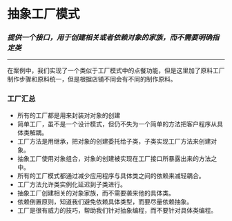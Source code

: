 # 抽象工厂模式

### *提供一个接口，用于创建相关或者依赖对象的家族，而不需要明确指定类*

------

在案例中，我们实现了一个类似于工厂模式中的点餐功能，但是这里加了原料工厂 制作步骤和原料统一，但是根据店铺不同会有不同的制作原料。


### 工厂汇总
- 所有的工厂都是用来封装对对象的创建
- 简单工厂，虽不是一个设计模式，但仍不失为一个简单的方法把客户程序从具体类解耦。
- 工厂方法是用继承，把对象的创建委托给子类，子类实现工厂方法来创建对象。
- 抽象工厂使用对象组合，对象的创建被实现在工厂接口所暴露出来的方法之中。
- 所有的工厂模式都通过减少应用程序与具体类之间的依赖来减轻耦合。
- 工厂方法允许类实例化延迟到子类进行。
- 抽象工厂创建相关的对象家族，而不需要袭来他的具体类。
- 依赖倒置原则，知道我们避免依赖具体类型，而要尽量依赖抽象。
- 工厂是很有威力的技巧，帮助我们针对抽象编程，而不要针对具体类编程。

